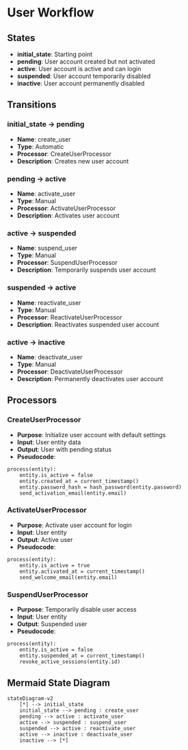 # User Workflow

## States
- **initial_state**: Starting point
- **pending**: User account created but not activated
- **active**: User account is active and can login
- **suspended**: User account temporarily disabled
- **inactive**: User account permanently disabled

## Transitions

### initial_state → pending
- **Name**: create_user
- **Type**: Automatic
- **Processor**: CreateUserProcessor
- **Description**: Creates new user account

### pending → active
- **Name**: activate_user
- **Type**: Manual
- **Processor**: ActivateUserProcessor
- **Description**: Activates user account

### active → suspended
- **Name**: suspend_user
- **Type**: Manual
- **Processor**: SuspendUserProcessor
- **Description**: Temporarily suspends user account

### suspended → active
- **Name**: reactivate_user
- **Type**: Manual
- **Processor**: ReactivateUserProcessor
- **Description**: Reactivates suspended user account

### active → inactive
- **Name**: deactivate_user
- **Type**: Manual
- **Processor**: DeactivateUserProcessor
- **Description**: Permanently deactivates user account

## Processors

### CreateUserProcessor
- **Purpose**: Initialize user account with default settings
- **Input**: User entity data
- **Output**: User with pending status
- **Pseudocode**:
```
process(entity):
    entity.is_active = false
    entity.created_at = current_timestamp()
    entity.password_hash = hash_password(entity.password)
    send_activation_email(entity.email)
```

### ActivateUserProcessor
- **Purpose**: Activate user account for login
- **Input**: User entity
- **Output**: Active user
- **Pseudocode**:
```
process(entity):
    entity.is_active = true
    entity.activated_at = current_timestamp()
    send_welcome_email(entity.email)
```

### SuspendUserProcessor
- **Purpose**: Temporarily disable user access
- **Input**: User entity
- **Output**: Suspended user
- **Pseudocode**:
```
process(entity):
    entity.is_active = false
    entity.suspended_at = current_timestamp()
    revoke_active_sessions(entity.id)
```

## Mermaid State Diagram
```mermaid
stateDiagram-v2
    [*] --> initial_state
    initial_state --> pending : create_user
    pending --> active : activate_user
    active --> suspended : suspend_user
    suspended --> active : reactivate_user
    active --> inactive : deactivate_user
    inactive --> [*]
```
